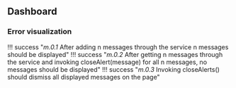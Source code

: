 ## Dashboard

### Error visualization

!!! success "_m.0.1_ After adding n messages through the service n messages should be displayed"
!!! success "_m.0.2_ After getting n messages through the service and invoking closeAlert(message) for all n messages, no messages should be displayed"
!!! success "_m.0.3_ Invoking closeAlerts() should dismiss all displayed messages on the page"

